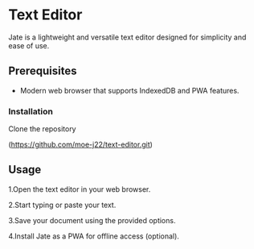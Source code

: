# Text Editor
Jate is a lightweight and versatile text editor designed for simplicity and ease of use.

## Prerequisites

- Modern web browser that supports IndexedDB and PWA features.
### Installation

 Clone the repository

 (https://github.com/moe-j22/text-editor.git)

 ## Usage
 1.Open the text editor in your web browser.

2.Start typing or paste your text.

3.Save your document using the provided options.

4.Install Jate as a PWA for offline access (optional).


